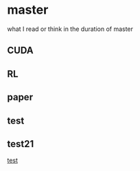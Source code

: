 # master
what I read or think in the duration of master
## CUDA
## RL
## paper
## test
## test21
[test](./关于强化学习的学习（踩坑）过程.md)